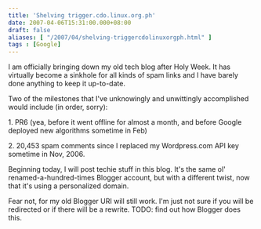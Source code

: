```yaml
---
title: 'Shelving trigger.cdo.linux.org.ph'
date: 2007-04-06T15:31:00.000+08:00
draft: false
aliases: [ "/2007/04/shelving-triggercdolinuxorgph.html" ]
tags : [Google]
---
```


I am officially bringing down my old tech blog after Holy Week. It has virtually become a sinkhole for all kinds of spam links and I have barely done anything to keep it up-to-date.

Two of the milestones that I've unknowingly and unwittingly accomplished would include (in order, sorry):

1\. PR6 (yea, before it went offline for almost a month, and before Google deployed new algorithms sometime in Feb)

2\. 20,453 spam comments since I replaced my Wordpress.com API key sometime in Nov, 2006.

Beginning today, I will post techie stuff in this blog. It's the same ol' renamed-a-hundred-times Blogger account, but with a different twist, now that it's using a personalized domain.

Fear not, for my old Blogger URI will still work. I'm just not sure if you will be redirected or if there will be a rewrite. TODO: find out how Blogger does this.